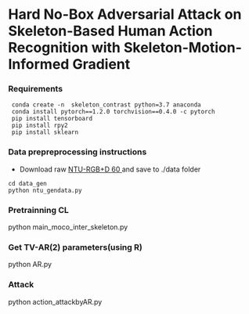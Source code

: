 # Hard No-Box Adversarial Attack on Skeleton-Based Human Action Recognition with Skeleton-Motion-Informed Gradient


### Requirements
```
 conda create -n  skeleton_contrast python=3.7 anaconda
 conda install pytorch==1.2.0 torchvision==0.4.0 -c pytorch
 pip install tensorboard
 pip install rpy2
 pip install sklearn

```

### Data prepreprocessing instructions
*  Download raw  [NTU-RGB+D 60 ](https://github.com/shahroudy/NTURGB-D)  and save to ./data folder

```
cd data_gen
python ntu_gendata.py
```

### Pretrainning CL
python main_moco_inter_skeleton.py

### Get TV-AR(2) parameters(using R)
python AR.py

### Attack
python action_attackbyAR.py
